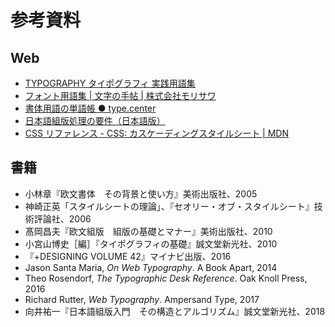 # 参考資料

## Web

- [TYPOGRAPHY タイポグラフィ 実践用語集](http://robundo.com/robundo/typography-glossary/)
- [フォント用語集 | 文字の手帖 | 株式会社モリサワ](https://www.morisawa.co.jp/culture/dictionary/)
- [書体用語の単語帳 ● type.center](https://type.center/columns/25)
- [日本語組版処理の要件（日本語版）](https://www.w3.org/TR/jlreq/ja/)
- [CSS リファレンス - CSS: カスケーディングスタイルシート | MDN](https://developer.mozilla.org/ja/docs/Web/CSS/Reference)

## 書籍

- 小林章『欧文書体　その背景と使い方』美術出版社、2005
- 神崎正英「スタイルシートの理論」、『セオリー・オブ・スタイルシート』技術評論社、2006
- 髙岡昌夫『欧文組版　組版の基礎とマナー』美術出版社、2010
- 小宮山博史［編］『タイポグラフィの基礎』誠文堂新光社、2010
- 『+DESIGNING VOLUME 42』マイナビ出版、2016
- Jason Santa Maria, <cite>On Web Typography</cite>. A Book Apart, 2014
- Theo Rosendorf, <cite>The Typographic Desk Reference</cite>. Oak Knoll Press, 2016
- Richard Rutter, <cite>Web Typography</cite>. Ampersand Type, 2017
- 向井祐一『日本語組版入門　その構造とアルゴリズム』誠文堂新光社、2018
